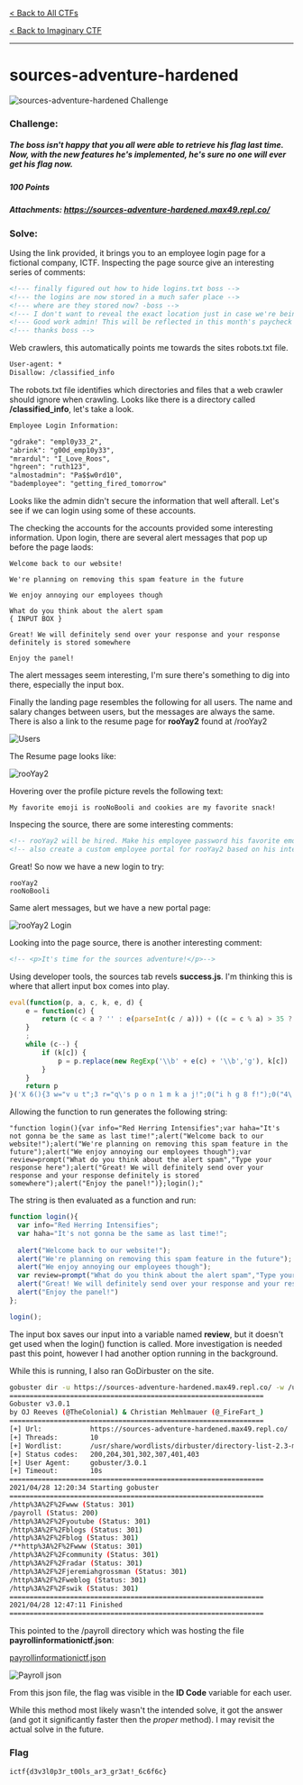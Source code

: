 [< Back to All CTFs](https://github.com/KrisLloyd/Python/tree/master/CTF#ctf-solves)

[< Back to Imaginary CTF](https://github.com/KrisLloyd/Python/tree/master/CTF#imaginary-ctf-ongoing-2021)
***

# sources-adventure-hardened

![sources-adventure-hardened Challenge](sources-adventure-hardened.PNG)

### Challenge:
##### The boss isn't happy that you all were able to retrieve his flag last time. Now, with the new features he's implemented, he's sure no one will ever get his flag now.
##### 100 Points
##### Attachments: https://sources-adventure-hardened.max49.repl.co/

### Solve:

Using the link provided, it brings you to an employee login page for a fictional company, ICTF. Inspecting the page source give an interesting series of comments:

```html
<!--- finally figured out how to hide logins.txt boss -->
<!--- the logins are now stored in a much safer place -->
<!--- where are they stored now? -boss -->
<!--- I don't want to reveal the exact location just in case we're being tracked, but the file can't be requested by search engine crawlers anymore, making it SUPER secure ;) -->
<!--- Good work admin! This will be reflected in this month's paycheck -->
<!--- thanks boss -->
```

Web crawlers, this automatically points me towards the sites robots.txt file.

```html
User-agent: *
Disallow: /classified_info
```

The robots.txt file identifies which directories and files that a web crawler should ignore when crawling. Looks like there is a directory called **/classified_info**, let's take a look.

```html
Employee Login Information:

"gdrake": "empl0y33_2",
"abrink": "g00d_emp10y33",
"mrardul": "I_Love_Roos",
"hgreen": "ruth123",
"almostadmin": "Pa$$w0rd10",
"bademployee": "getting_fired_tomorrow"
```

Looks like the admin didn't secure the information that well afterall. Let's see if we can login using some of these accounts.

The checking the accounts for the accounts provided some interesting information. Upon login, there are several alert messages that pop up before the page laods:

```
Welcome back to our website!

We're planning on removing this spam feature in the future

We enjoy annoying our employees though

What do you think about the alert spam 
{ INPUT BOX }

Great! We will definitely send over your response and your response definitely is stored somewhere

Enjoy the panel!
```

The alert messages seem interesting, I'm sure there's something to dig into there, especially the input box.

Finally the landing page resembles the following for all users. The name and salary changes between users, but the messages are always the same. There is also a link to the resume page for **rooYay2** found at /rooYay2

![Users](Users.PNG)

The Resume page looks like:

![rooYay2](rooYay2.png)

Hovering over the profile picture revels the following text:

```
My favorite emoji is rooNoBooli and cookies are my favorite snack!
```

Inspecing the source, there are some interesting comments:

```html
<!-- rooYay2 will be hired. Make his employee password his favorite emoji please. It will be easier for him to remember (case sensitive) -->
<!-- also create a custom employee portal for rooYay2 based on his interests please -->
```

Great! So now we have a new login to try:

```
rooYay2
rooNoBooli
```

Same alert messages, but we have a new portal page:

![rooYay2 Login](rooYay2_Login.PNG)

Looking into the page source, there is another interesting comment:

```html
<!-- <p>It's time for the sources adventure!</p>-->
```

Using developer tools, the sources tab revels **success.js**. I'm thinking this is where that allert input box comes into play.

```javascript
eval(function(p, a, c, k, e, d) {
    e = function(c) {
        return (c < a ? '' : e(parseInt(c / a))) + ((c = c % a) > 35 ? String.fromCharCode(c + 29) : c.toString(36))
    }
    ;
    while (c--) {
        if (k[c]) {
            p = p.replace(new RegExp('\\b' + e(c) + '\\b','g'), k[c])
        }
    }
    return p
}('X 6(){3 w="v u t";3 r="q\'s p o n 1 m k a j!";0("i h g 8 f!");0("4\'e d c b x 7 l y 1 A");0("4 W V 8 T S");3 Q=P("O N M L K 1 0 7","I 5 2 H");0("G! 4 E 9 D C 5 2 B 5 2 9 z F J");0("R 1 U!")};6();', 60, 60, 'alert|the|response|var|We|your|login|spam|our|definitely|last|removing|on|planning|re|website|to|back|Welcome|time|as|feature|same|be|gonna|not|It|haha||Intensifies|Herring|Red|info|this|in|is|future|and|over|send|will|stored|Great|here|Type|somewhere|about|think|you|do|What|prompt|review|Enjoy|though|employees|panel|annoying|enjoy|function'.split('|')))

```
Allowing the function to run generates the following string:

```
"function login(){var info="Red Herring Intensifies";var haha="It's not gonna be the same as last time!";alert("Welcome back to our website!");alert("We're planning on removing this spam feature in the future");alert("We enjoy annoying our employees though");var review=prompt("What do you think about the alert spam","Type your response here");alert("Great! We will definitely send over your response and your response definitely is stored somewhere");alert("Enjoy the panel!")};login();"
```

The string is then evaluated as a function and run:

```javascript
function login(){
  var info="Red Herring Intensifies";
  var haha="It's not gonna be the same as last time!";
  
  alert("Welcome back to our website!");
  alert("We're planning on removing this spam feature in the future");
  alert("We enjoy annoying our employees though");
  var review=prompt("What do you think about the alert spam","Type your response here");
  alert("Great! We will definitely send over your response and your response definitely is stored somewhere");
  alert("Enjoy the panel!")
};

login();
```

The input box saves our input into a variable named **review**, but it doesn't get used when the login() function is called. More investigation is needed past this point, however I had another option running in the background.

While this is running, I also ran GoDirbuster on the site.

```bash
gobuster dir -u https://sources-adventure-hardened.max49.repl.co/ -w /usr/share/wordlists/dirbuster/directory-list-2.3-medium.txt
===============================================================
Gobuster v3.0.1
by OJ Reeves (@TheColonial) & Christian Mehlmauer (@_FireFart_)
===============================================================
[+] Url:            https://sources-adventure-hardened.max49.repl.co/
[+] Threads:        10
[+] Wordlist:       /usr/share/wordlists/dirbuster/directory-list-2.3-medium.txt
[+] Status codes:   200,204,301,302,307,401,403
[+] User Agent:     gobuster/3.0.1
[+] Timeout:        10s
===============================================================
2021/04/28 12:20:34 Starting gobuster
===============================================================
/http%3A%2F%2Fwww (Status: 301)
/payroll (Status: 200)
/http%3A%2F%2Fyoutube (Status: 301)
/http%3A%2F%2Fblogs (Status: 301)
/http%3A%2F%2Fblog (Status: 301)
/**http%3A%2F%2Fwww (Status: 301)
/http%3A%2F%2Fcommunity (Status: 301)
/http%3A%2F%2Fradar (Status: 301)
/http%3A%2F%2Fjeremiahgrossman (Status: 301)
/http%3A%2F%2Fweblog (Status: 301)
/http%3A%2F%2Fswik (Status: 301)
===============================================================
2021/04/28 12:47:11 Finished
===============================================================
```

This pointed to the /payroll directory which was hosting the file **payrollinformationictf.json**:

[payrollinformationictf.json](payrollinformationictf.json)

![Payroll json](Payroll_json.PNG)

From this json file, the flag was visible in the **ID Code** variable for each user.


While this method most likely wasn't the intended solve, it got the answer (and got it significantly faster then the *proper* method). I may revisit the actual solve in the future.


### Flag
```
ictf{d3v3l0p3r_t00ls_ar3_gr3at!_6c6f6c}
```
